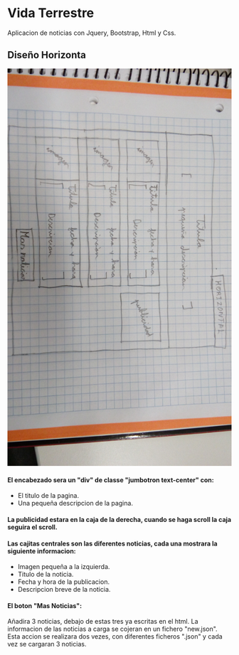# Vida Terrestre
Aplicacion de noticias con Jquery, Bootstrap, Html y Css.

## Diseño Horizonta
![Diseño Horizontal](imgReadME/IMG_20170517_162251.jpg)

#### El encabezado sera un "div" de classe "jumbotron text-center" con:
  * El titulo de la pagina.
  * Una pequeña descripcion de la pagina.
  
#### La publicidad estara en la caja de la derecha, cuando se haga scroll la caja seguira el scroll.

#### Las cajitas centrales son las diferentes noticias, cada una mostrara la siguiente informacion:
 * Imagen pequeña a la izquierda.
 * Titulo de la noticia.
 * Fecha y hora de la publicacion.
 * Descripcion breve de la noticia.

#### El boton "Mas Noticias":
Añadira 3 noticias, debajo de estas tres ya escritas en el html. La informacion
de las noticias a carga se cojeran en un fichero "new.json". Esta accion se realizara dos vezes, con diferentes
ficheros ".json" y cada vez se cargaran 3 noticias.
